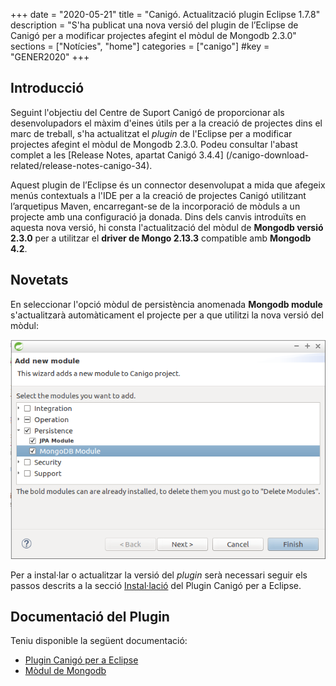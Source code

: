 +++
date        = "2020-05-21"
title       = "Canigó. Actualització plugin Eclipse 1.7.8"
description = "S'ha publicat una nova versió del plugin de l’Eclipse de Canigó per a modificar projectes afegint el mòdul de Mongodb 2.3.0"
sections    = ["Notícies", "home"]
categories  = ["canigo"]
#key         = "GENER2020"
+++

## Introducció

Seguint l'objectiu del Centre de Suport Canigó de proporcionar als desenvolupadors el màxim d'eines útils per a la creació de
projectes dins el marc de treball, s'ha actualitzat el _plugin_ de l'Eclipse per a modificar projectes afegint el mòdul de
Mongodb 2.3.0. Podeu consultar l'abast complet a les [Release Notes, apartat Canigó 3.4.4]
(/canigo-download-related/release-notes-canigo-34).

Aquest plugin de l’Eclipse és un connector desenvolupat a mida que afegeix menús contextuals a l'IDE per a la
creació de projectes Canigó utilitzant l’arquetipus Maven, encarregant-se de la incorporació de mòduls a un projecte amb
una configuració ja donada. Dins dels canvis introduïts en aquesta nova versió, hi consta l'actualització
del mòdul de **Mongodb versió 2.3.0** per a utilitzar el **driver de Mongo 2.13.3** compatible amb **Mongodb 4.2**.

## Novetats

En seleccionar l'opció mòdul de persistència anomenada **Mongodb module** s'actualitzarà automàticament el projecte
per a que utilitzi la nova versió del mòdul:

![](/images/news/Plugin_1.7.8_add_mongodb_module.png)

Per a instal·lar o actualitzar la versió del _plugin_ serà necessari seguir els passos descrits a la secció
[Instal·lació](/canigo-download-related/plugin-canigo/#instal-lació) del Plugin Canigó per a Eclipse.

## Documentació del Plugin

Teniu disponible la següent documentació:

* [Plugin Canigó per a Eclipse](/canigo-download-related/plugin-canigo/)
* [Mòdul de Mongodb](/canigo-documentacio-versions-3x-core/modul-mongodb/)
